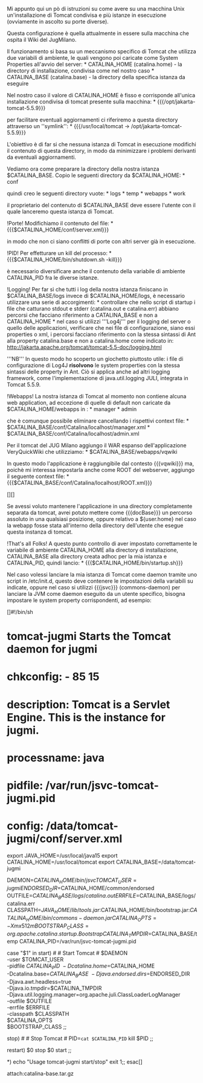 Mi appunto qui un pò di istruzioni su come avere su una macchina Unix un'installazione di Tomcat condivisa e più istanze in esecuzione (ovviamente in ascolto su porte diverse).

Questa configurazione è quella attualmente in essere sulla macchina che ospita il Wiki del JugMilano.

Il funzionamento si basa su un meccanismo specifico di Tomcat che utilizza due variabili di ambiente, le quali vengono poi caricate come System Properties all'avvio del server:
	* CATALINA_HOME (catalina.home) - la directory di installazione, condivisa come nel nostro caso
	* CATALINA_BASE (catalina.base) - la directory della specifica istanza da eseguire

Nel nostro caso il valore di CATALINA_HOME è fisso e corrisponde all'unica installazione condivisa di tomcat presente sulla macchina:
	* {{{/opt/jakarta-tomcat-5.5.9}}}

per facilitare eventuali aggiornamenti ci riferiremo a questa directory attraverso un ''symlink'':
	* {{{/usr/local/tomcat -> /opt/jakarta-tomcat-5.5.9}}}

L'obiettivo è di far si che nessuna istanza di Tomcat in esecuzione modifichi il contenuto di questa directory, in modo da minimizzare i problemi derivanti da eventuali aggiornamenti.

Vediamo ora come preparare la directory della nostra istanza $CATALINA_BASE.
Copio le seguenti directory da $CATALINA_HOME:
	* conf

quindi creo le seguenti directory vuote: 
	* logs
	* temp
	* webapps
	* work

il proprietario del contenuto di $CATALINA_BASE deve essere l'utente con il quale lanceremo questa istanza di Tomcat.

!Porte!
Modifichiamo il contenuto del file:
	* {{{$CATALINA_HOME/conf/server.xml}}}

in modo che non ci siano conflitti di porte con altri server già in esecuzione.

!PID!
Per effetturare un kill del processo:
	* {{{$CATALINA_HOME/bin/shutdown.sh -kill}}}

è necessario diversificare anche il contenuto della variabile di ambiente CATALINA_PID fra le diverse istanze.

!Logging!
Per far sì che tutti i log della nostra istanza finiscano in $CATALINA_BASE/logs invece di $CATALINA_HOME/logs, è necessario utilizzare una serie di accorgimenti:
	* controllare che nello script di startup i file che catturano stdout e stderr (catalina.out e catalina.err) abbiano percorsi che facciano riferimento a CATALINA_BASE e non a CATALINA_HOME
	* nel caso si utilizzi '''Log4j''' per il logging del server o quello delle applicazioni, verificare che nei file di configurazione, siano essi properties o xml, i percorsi facciano riferimento con la stessa sintassi di Ant alla property catalina.base e non a catalina.home come indicato in: http://jakarta.apache.org/tomcat/tomcat-5.5-doc/logging.html

'''NB''' In questo modo ho scoperto un giochetto piuttosto utile: i file di configurazione di Log4J __risolvono__ le system properties con la stessa sintassi delle property in Ant. Ciò si applica anche ad altri logging framework, come l'implementazione di java.util.logging JULI, integrata in Tomcat 5.5.9.

!Webapps!
La nostra istanza di Tomcat al momento non contiene alcuna web application, ad eccezione di quelle di default non caricate da $CATALINA_HOME/webapps in :
	* manager
	* admin

che è comunque possibile eliminare cancellando i rispettivi context file:
	* $CATALINA_BASE/conf/Catalina/localhost/manager.xml
	* $CATALINA_BASE/conf/Catalina/localhost/admin.xml

Per il tomcat del JUG Milano aggiungo il WAR espanso dell'applicazione VeryQuickWiki che utilizziamo:
	* $CATALINA_BASE/webapps/vqwiki

In questo modo l'applicazione è raggiungibile dal contesto {{{vqwiki}}} ma, poichè mi interessa impostarla anche come ROOT del webserver, aggiungo il seguente context file:
	* {{{$CATALINA_BASE/conf/Catalina/localhost/ROOT.xml}}}

[<java>]<Context path="" docBase="${catalina.base}/webapps/vqwiki" />[</java>]

Se avessi voluto mantenere l'applicazione in una directory completamente separata da tomcat, avrei potuto mettere come {{{docBase}}} un percorso assoluto in una qualsiasi posizione, oppure relativo a ${user.home} nel caso la webapp fosse stata all'interno della directory dell'utente che esegue questa instanza di tomcat.

!That's all Folks!
A questo punto controllo di aver impostato correttamente le variabile di ambiente CATALINA_HOME alla directory di installazione, CATALINA_BASE alla directory creata adhoc per la mia istanza e CATALINA_PID, quindi lancio:
	* {{{$CATALINA_HOME/bin/startup.sh}}}

Nel caso volessi lanciare la mia istanza di Tomcat come daemon tramite uno script in /etc/init.d, questo deve contenere le impostazioni della variabili su indicate, oppure nel caso si utilizzi {{{jsvc}}} (commons-daemon) per lanciare la JVM come daemon eseguito da un utente specifico, bisogna impostare le system property corrispondenti, ad esempio:

[<java>]#!/bin/sh
#
# tomcat-jugmi				  Starts the Tomcat daemon for jugmi
# chkconfig: - 85 15
# description: Tomcat is a Servlet Engine. This is the instance for jugmi.
# processname: java
# pidfile: /var/run/jsvc-tomcat-jugmi.pid
# config: /data/tomcat-jugmi/conf/server.xml

export JAVA_HOME=/usr/local/java15
export CATALINA_HOME=/usr/local/tomcat
export CATALINA_BASE=/data/tomcat-jugmi

DAEMON=$CATALINA_HOME/bin/jsvc
TOMCAT_USER=jugmi
ENDORSED_DIR=$CATALINA_HOME/common/endorsed
OUTFILE=$CATALINA_BASE/logs/catalina.out
ERRFILE=$CATALINA_BASE/logs/catalina.err
CLASSPATH=$JAVA_HOME/lib/tools.jar:$CATALINA_HOME/bin/bootstrap.jar:$CATALINA_HOME/bin/commons-daemon.jar
CATALINA_OPTS=-Xmx512m
BOOTSTRAP_CLASS=org.apache.catalina.startup.Bootstrap
CATALINA_TMPDIR=$CATALINA_BASE/temp
CATALINA_PID=/var/run/jsvc-tomcat-jugmi.pid

case "$1" in
  start)
	 #
	 # Start Tomcat
	 #
	 $DAEMON \
	 -user $TOMCAT_USER \
	 -pidfile $CATALINA_PID \
	 -Dcatalina.home=$CATALINA_HOME \
	 -Dcatalina.base=$CATALINA_BASE \
	 -Djava.endorsed.dirs=$ENDORSED_DIR \
	 -Djava.awt.headless=true \
	 -Djava.io.tmpdir=$CATALINA_TMPDIR \
	 -Djava.util.logging.manager=org.apache.juli.ClassLoaderLogManager \
	 -outfile $OUTFILE \
	 -errfile $ERRFILE \
	 -classpath $CLASSPATH \
	 $CATALINA_OPTS \
	 $BOOTSTRAP_CLASS
	 ;;

  stop)
	 #
	 # Stop Tomcat
	 #
	 PID=`cat $CATALINA_PID`
	 kill $PID
	 ;;

  restart)
	 $0 stop
	 $0 start
	 ;;

  *)
	 echo "Usage tomcat-jugmi start/stop"
	 exit 1;;
esac[</java>]

attach:catalina-base.tar.gz
